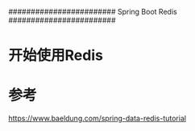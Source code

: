 ########################
Spring Boot Redis
########################

开始使用Redis
====================


参考
=======
https://www.baeldung.com/spring-data-redis-tutorial